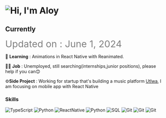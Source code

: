 # ![Hi, I'm Aloy](https://readme-typing-svg.demolab.com?color=%2336BCF7&size=21&duration=2000&center=true&vCenter=true&multiline=true&width=750&height=40&lines=Hi%2C+I'm+Aloy.+I+am+an+Engineer;+;+;+)

## Currently
<sub><span style="color:gray; font-size:30;">Updated on : June 1, 2024</span></sub> <br/>

📖 **Learning** : Animations in React Native with Reanimated.<br/>

👨‍💻 **Job** : Unemployed, still searching(internships,junior positions), please help if you can😊 <br/>

⚙**Side Project** : Working for startup that's building a music platform [Utlwa](https://utlwa.app), I am focusing on mobile app with React Native 

### Skills

![TypeScript](https://img.shields.io/badge/TypeScript-05122A?style=plastic&logo=TypeScript&logoColor=3776AB)
![Python](https://img.shields.io/badge/Python-05122A?style=plastic&logo=Python&logoColor=3776AB)
![ReactNative](https://img.shields.io/badge/ReactNative-05122A?style=plastic&logo=React&logoColor=3776AB)
![Python](https://img.shields.io/badge/PostgreSQL-05122A?style=plastic&logo=PostgreSQL&logoColor=3776AB)
![SQL](https://custom-icon-badges.herokuapp.com/badge/SQL-05122A?&style=plastic&logo=database&logoColor=025E8C)
![Git](https://img.shields.io/badge/supabase-05122A?style=plastic&logo=supabase&logoColor=1C8139)
![Git](https://img.shields.io/badge/firebase-05122A?style=plastic&logo=Firebase&logoColor=F7F701)
![Git](https://img.shields.io/badge/git-05122A?style=plastic&logo=git&logoColor=FF4400)


